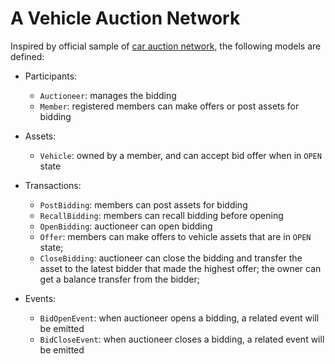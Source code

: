 # A Vehicle Auction Network

Inspired by official sample of [car auction network](https://github.com/hyperledger/composer-sample-networks/tree/master/packages/carauction-network), the following models are defined:

- Participants:
  - `Auctioneer`: manages the bidding
  - `Member`: registered members can make offers or post assets for bidding

- Assets:
  - `Vehicle`: owned by a member, and can accept bid offer when in `OPEN` state

- Transactions:
  - `PostBidding`: members can post assets for bidding
  - `RecallBidding`: members can recall bidding before opening
  - `OpenBidding`: auctioneer can open bidding
  - `Offer`: members can make offers to vehicle assets that are in `OPEN` state;
  - `CloseBidding`: auctioneer can close the bidding and transfer the asset to the latest bidder that made the highest offer; the owner can get a balance transfer from the bidder;

- Events:
  - `BidOpenEvent`: when auctioneer opens a bidding, a related event will be emitted
  - `BidCloseEvent`: when auctioneer closes a bidding, a related event will be emitted
